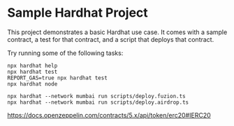 # Sample Hardhat Project

This project demonstrates a basic Hardhat use case. It comes with a sample contract, a test for that contract, and a script that deploys that contract.

Try running some of the following tasks:

```shell
npx hardhat help
npx hardhat test
REPORT_GAS=true npx hardhat test
npx hardhat node

npx hardhat --network mumbai run scripts/deploy.fuzion.ts
npx hardhat --network mumbai run scripts/deploy.airdrop.ts
```


https://docs.openzeppelin.com/contracts/5.x/api/token/erc20#IERC20